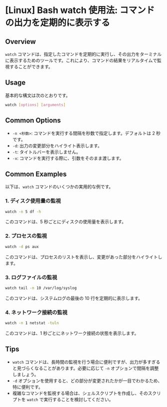 # [Linux] Bash watch 使用法: コマンドの出力を定期的に表示する

## Overview
`watch` コマンドは、指定したコマンドを定期的に実行し、その出力をターミナルに表示するためのツールです。これにより、コマンドの結果をリアルタイムで監視することができます。

## Usage
基本的な構文は次のとおりです。

```bash
watch [options] [arguments]
```

## Common Options
- `-n <秒数>`: コマンドを実行する間隔を秒数で指定します。デフォルトは 2 秒です。
- `-d`: 出力の変更部分をハイライト表示します。
- `-t`: タイトルバーを表示しません。
- `-x`: コマンドを実行する際に、引数をそのまま渡します。

## Common Examples
以下は、`watch` コマンドのいくつかの実用的な例です。

### 1. ディスク使用量の監視
```bash
watch -n 5 df -h
```
このコマンドは、5 秒ごとにディスクの使用量を表示します。

### 2. プロセスの監視
```bash
watch -d ps aux
```
このコマンドは、プロセスのリストを表示し、変更があった部分をハイライトします。

### 3. ログファイルの監視
```bash
watch tail -n 10 /var/log/syslog
```
このコマンドは、システムログの最後の 10 行を定期的に表示します。

### 4. ネットワーク接続の監視
```bash
watch -n 1 netstat -tuln
```
このコマンドは、1 秒ごとにネットワーク接続の状態を表示します。

## Tips
- `watch` コマンドは、長時間の監視を行う場合に便利ですが、出力が多すぎると見づらくなることがあります。必要に応じて `-n` オプションで間隔を調整しましょう。
- `-d` オプションを使用すると、どの部分が変更されたかが一目でわかるため、特に便利です。
- 複雑なコマンドを監視する場合は、シェルスクリプトを作成し、そのスクリプトを `watch` で実行することを検討してください。